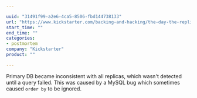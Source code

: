 ```yaml
---

uuid: "31491f99-a2e6-4ca5-8506-fbd144738133"
url: "https://www.kickstarter.com/backing-and-hacking/the-day-the-replication-died"
start_time: ""
end_time: ""
categories:
- postmortem
company: "Kickstarter"
product: ""

---
```


Primary DB became inconsistent with all replicas, which wasn't detected until a query failed. This was caused by a MySQL bug which sometimes caused `order by` to be ignored.
